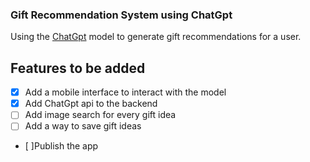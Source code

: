 ### Gift Recommendation System using ChatGpt

Using the [ChatGpt](openai.com) model to generate gift recommendations for a user.

## Features to be added

- [X] Add a mobile interface to interact with the model
- [X] Add ChatGpt api to the backend
- [ ] Add image search for every gift idea
- [ ] Add a way to save gift ideas
- [ ]Publish the app




